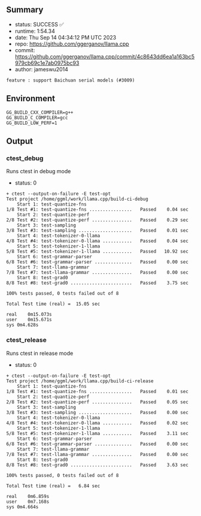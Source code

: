 ## Summary

- status:  SUCCESS ✅
- runtime: 1:54.34
- date:    Thu Sep 14 04:34:12 PM UTC 2023
- repo:    https://github.com/ggerganov/llama.cpp
- commit:  https://github.com/ggerganov/llama.cpp/commit/4c8643dd6ea1a163bc5979cb69c1e7ab0975bc93
- author:  jameswu2014
```
feature : support Baichuan serial models (#3009)
```

## Environment

```
GG_BUILD_CXX_COMPILER=g++
GG_BUILD_C_COMPILER=gcc
GG_BUILD_LOW_PERF=1
```

## Output

### ctest_debug

Runs ctest in debug mode
- status: 0
```
+ ctest --output-on-failure -E test-opt
Test project /home/ggml/work/llama.cpp/build-ci-debug
    Start 1: test-quantize-fns
1/8 Test #1: test-quantize-fns ................   Passed    0.04 sec
    Start 2: test-quantize-perf
2/8 Test #2: test-quantize-perf ...............   Passed    0.29 sec
    Start 3: test-sampling
3/8 Test #3: test-sampling ....................   Passed    0.01 sec
    Start 4: test-tokenizer-0-llama
4/8 Test #4: test-tokenizer-0-llama ...........   Passed    0.04 sec
    Start 5: test-tokenizer-1-llama
5/8 Test #5: test-tokenizer-1-llama ...........   Passed   10.92 sec
    Start 6: test-grammar-parser
6/8 Test #6: test-grammar-parser ..............   Passed    0.00 sec
    Start 7: test-llama-grammar
7/8 Test #7: test-llama-grammar ...............   Passed    0.00 sec
    Start 8: test-grad0
8/8 Test #8: test-grad0 .......................   Passed    3.75 sec

100% tests passed, 0 tests failed out of 8

Total Test time (real) =  15.05 sec

real	0m15.073s
user	0m15.671s
sys	0m4.628s
```

### ctest_release

Runs ctest in release mode
- status: 0
```
+ ctest --output-on-failure -E test-opt
Test project /home/ggml/work/llama.cpp/build-ci-release
    Start 1: test-quantize-fns
1/8 Test #1: test-quantize-fns ................   Passed    0.01 sec
    Start 2: test-quantize-perf
2/8 Test #2: test-quantize-perf ...............   Passed    0.05 sec
    Start 3: test-sampling
3/8 Test #3: test-sampling ....................   Passed    0.00 sec
    Start 4: test-tokenizer-0-llama
4/8 Test #4: test-tokenizer-0-llama ...........   Passed    0.02 sec
    Start 5: test-tokenizer-1-llama
5/8 Test #5: test-tokenizer-1-llama ...........   Passed    3.11 sec
    Start 6: test-grammar-parser
6/8 Test #6: test-grammar-parser ..............   Passed    0.00 sec
    Start 7: test-llama-grammar
7/8 Test #7: test-llama-grammar ...............   Passed    0.00 sec
    Start 8: test-grad0
8/8 Test #8: test-grad0 .......................   Passed    3.63 sec

100% tests passed, 0 tests failed out of 8

Total Test time (real) =   6.84 sec

real	0m6.859s
user	0m7.168s
sys	0m4.664s
```
